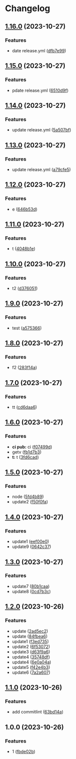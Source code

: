 # Changelog

## [1.16.0](https://github.com/ImagineBoom/test-action/compare/v1.15.0...v1.16.0) (2023-10-27)


### Features

* date release.yml ([dfb7e99](https://github.com/ImagineBoom/test-action/commit/dfb7e998c8200fe5e6b85badffc15107b98099b0))

## [1.15.0](https://github.com/ImagineBoom/test-action/compare/v1.14.0...v1.15.0) (2023-10-27)


### Features

* pdate release.yml ([6510d9f](https://github.com/ImagineBoom/test-action/commit/6510d9f969323d90d0bfd2be22744a0f5e4f1fe8))

## [1.14.0](https://github.com/ImagineBoom/test-action/compare/v1.13.0...v1.14.0) (2023-10-27)


### Features

* update release.yml ([5a507bf](https://github.com/ImagineBoom/test-action/commit/5a507bf8a2e05024d9b2a2c6b5f8a4023875360b))

## [1.13.0](https://github.com/ImagineBoom/test-action/compare/v1.12.0...v1.13.0) (2023-10-27)


### Features

* update release.yml ([a79cfe5](https://github.com/ImagineBoom/test-action/commit/a79cfe5cd570f1e8c206ad116283cd8b461da2d2))

## [1.12.0](https://github.com/ImagineBoom/test-action/compare/v1.11.0...v1.12.0) (2023-10-27)


### Features

* e ([646b53d](https://github.com/ImagineBoom/test-action/commit/646b53d0e77bf369987198eb8085965f4f241096))

## [1.11.0](https://github.com/ImagineBoom/test-action/compare/v1.10.0...v1.11.0) (2023-10-27)


### Features

* t ([4048b1e](https://github.com/ImagineBoom/test-action/commit/4048b1eaaae9a4d8a34c56c03a1e51c8609910b9))

## [1.10.0](https://github.com/ImagineBoom/test-action/compare/v1.9.0...v1.10.0) (2023-10-27)


### Features

* t2 ([d376051](https://github.com/ImagineBoom/test-action/commit/d376051610f65c00591eef3dcf60649484c1dadd))

## [1.9.0](https://github.com/ImagineBoom/test-action/compare/v1.8.0...v1.9.0) (2023-10-27)


### Features

* test ([a575366](https://github.com/ImagineBoom/test-action/commit/a5753663dac434baf83a75ea5bbe1811c1d6ea8e))

## [1.8.0](https://github.com/ImagineBoom/test-action/compare/v1.7.0...v1.8.0) (2023-10-27)


### Features

* f2 ([283f14a](https://github.com/ImagineBoom/test-action/commit/283f14a5c237b63c9fa05c785d3c32e42a8b9f80))

## [1.7.0](https://github.com/ImagineBoom/test-action/compare/v1.6.0...v1.7.0) (2023-10-27)


### Features

* tt ([cd6daa6](https://github.com/ImagineBoom/test-action/commit/cd6daa625e89566a85d617318304244abaab8ce8))

## [1.6.0](https://github.com/ImagineBoom/test-action/compare/v1.5.0...v1.6.0) (2023-10-27)


### Features

* **ci pub:** ci ([f07499d](https://github.com/ImagineBoom/test-action/commit/f07499d45228d2dce92749e5394291c9fb3ba344))
* getv ([fb1d7b3](https://github.com/ImagineBoom/test-action/commit/fb1d7b345466883d21e6bb0de98d8cd3cf51d06b))
* **t:** t ([3fd6cad](https://github.com/ImagineBoom/test-action/commit/3fd6cad11108357c614564a02ffd96e3aad1354b))

## [1.5.0](https://github.com/ImagineBoom/test-action/compare/v1.4.0...v1.5.0) (2023-10-27)


### Features

* node ([5fd4b89](https://github.com/ImagineBoom/test-action/commit/5fd4b8995842c010a2ac4dab7785487ca0e695f0))
* update2 ([f50f0fa](https://github.com/ImagineBoom/test-action/commit/f50f0fa8fe08b7065ce186f0e8df9ed6a2821820))

## [1.4.0](https://www.github.com/ImagineBoom/test-action/compare/v1.3.0...v1.4.0) (2023-10-27)


### Features

* update1 ([eef00e0](https://www.github.com/ImagineBoom/test-action/commit/eef00e06f03281664a1713e74ca35be79f1f0758))
* update9 ([0642c37](https://www.github.com/ImagineBoom/test-action/commit/0642c37bda43935edaf2d631a3651f0d6ec69a01))

## [1.3.0](https://github.com/ImagineBoom/test-action/compare/v1.2.0...v1.3.0) (2023-10-27)


### Features

* update7 ([80b1caa](https://github.com/ImagineBoom/test-action/commit/80b1caa7d4f65b20128b3c10ddb969e1a3405c55))
* update8 ([0cd7b3c](https://github.com/ImagineBoom/test-action/commit/0cd7b3c740c90089375ed33600a4cb48fddc0dfc))

## [1.2.0](https://github.com/ImagineBoom/test-action/compare/v1.1.0...v1.2.0) (2023-10-26)


### Features

* update ([2ad5ec2](https://github.com/ImagineBoom/test-action/commit/2ad5ec2f3d78064371c8f152675bc5c4a81a9549))
* update ([84fbea6](https://github.com/ImagineBoom/test-action/commit/84fbea6b1bf4f288d873c5ee26dc034bc71f9075))
* update1 ([f3ed735](https://github.com/ImagineBoom/test-action/commit/f3ed735ffb18d803fa5a738747d6b4b7b652936d))
* update2 ([6f53072](https://github.com/ImagineBoom/test-action/commit/6f530723cbbe66b643d305fec1145034c6769085))
* update3 ([d63f9a6](https://github.com/ImagineBoom/test-action/commit/d63f9a64d870f54a81e7688802012f037051f677))
* update4 ([35748df](https://github.com/ImagineBoom/test-action/commit/35748df8dc91ffb71e81752f851784920fd8c635))
* update4 ([6e0a04a](https://github.com/ImagineBoom/test-action/commit/6e0a04a7e0e03e3eb03d4d0f525d4bb3281f9004))
* update5 ([f42e4b3](https://github.com/ImagineBoom/test-action/commit/f42e4b3751aa8eaa6566e48db094b2fb0380f4f9))
* update6 ([7a2a607](https://github.com/ImagineBoom/test-action/commit/7a2a6072dff5f230255ac12616535d2f515d9520))

## [1.1.0](https://github.com/ImagineBoom/test-action/compare/v1.0.0...v1.1.0) (2023-10-26)


### Features

* add commitlint ([63bd14a](https://github.com/ImagineBoom/test-action/commit/63bd14aad71ca0f514664dce3b967afaf89a7e93))

## 1.0.0 (2023-10-26)


### Features

* 1 ([fbde02b](https://github.com/ImagineBoom/test-action/commit/fbde02b086a9ab66e73d45d88f7a11bda5bac7fb))
